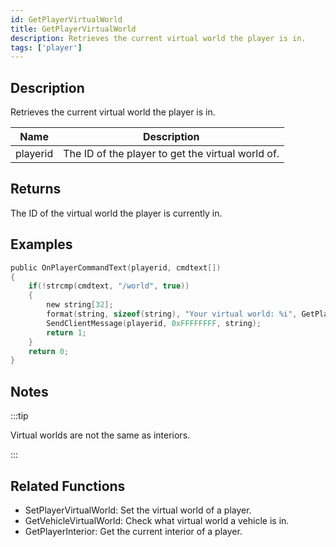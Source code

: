 ```yaml
---
id: GetPlayerVirtualWorld
title: GetPlayerVirtualWorld
description: Retrieves the current virtual world the player is in.
tags: ['player']
---
```


<TagLinks />

## Description

Retrieves the current virtual world the player is in.


| Name | Description |
|------|-------------|
|playerid | The ID of the player to get the virtual world of.|


## Returns

The ID of the virtual world the player is currently in.


## Examples


```c
public OnPlayerCommandText(playerid, cmdtext[])
{
    if(!strcmp(cmdtext, "/world", true))
    {
        new string[32];
        format(string, sizeof(string), "Your virtual world: %i", GetPlayerVirtualWorld(playerid));
        SendClientMessage(playerid, 0xFFFFFFFF, string);
        return 1;
    }
    return 0;
}
```


## Notes

:::tip

Virtual worlds are not the same as interiors.

:::


## Related Functions


-  SetPlayerVirtualWorld: Set the virtual world of a player.
-  GetVehicleVirtualWorld: Check what virtual world a vehicle is in.
-  GetPlayerInterior: Get the current interior of a player.